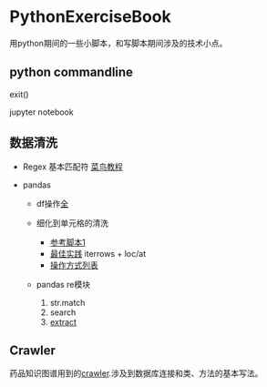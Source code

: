 # PythonExerciseBook
用python期间的一些小脚本，和写脚本期间涉及的技术小点。

## python commandline

  exit()
  
  jupyter notebook

##  数据清洗
+ Regex 基本匹配符 [菜鸟教程](https://www.runoob.com/python/python-reg-expressions.html) 

+ pandas 

    + df操作[全](https://chf2012.github.io/2017/05/17/%E8%BD%AF%E4%BB%B6%E5%BA%94%E7%94%A8_%E7%A8%8B%E5%BA%8F%E7%BC%96%E7%A8%8B/Python/Python_%E4%B8%93%E9%A2%98%E6%80%BB%E7%BB%93/Python_%E6%95%B0%E6%8D%AE%E5%A4%84%E7%90%86_pandas_old/)
   
    + 细化到单元格的清洗
      - [参考脚本1](https://github.com/Ddd1101/BGP_1)
      - [最佳实践](https://github.com/pandas-dev/pandas/issues/15269) iterrows + loc/at
      - [操作方式列表](https://blog.csdn.net/qimiejia5584/article/details/78565953)

    + pandas re模块
      1. str.match
      2. search
      3. [extract](https://blog.csdn.net/Guo_ya_nan/article/details/80920007)

## Crawler

药品知识图谱用到的[crawler](https://github.com/A-ZHANG1/drug/tree/master/crawler/crawler).涉及到数据库连接和类、方法的基本写法。

